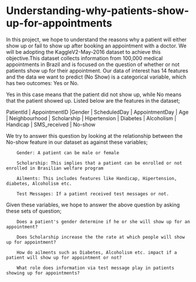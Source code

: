 # Understanding-why-patients-show-up-for-appointments
In this project, we hope to understand the reasons why a patient will either show up or fail to show up after booking an appointment with a doctor. We will be adopting the KaggleV2-May-2016 dataset to achieve this objective.This dataset collects information from 100,000 medical appointments in Brazil and is focused on the question of whether or not patients show up for their appointment. Our data of interest has 14 features and the data we want to predict (No Show) is a categorical variable, which has two outcomes: Yes or No. 

Yes in this case means that the patient did not show up, while No means that the patient showed up. Listed below are the features in the dataset;

PatientId | AppointmentID |Gender | ScheduledDay | AppointmentDay | Age | Neighbourhood | Scholarship | Hipertension | Diabetes | Alcoholism | Handicap | SMS_received | No-show

We try to answer this question by looking at the relationship between the No-show feature in our dataset as against these variables;

        Gender: A patient can be male or female

        Scholarship: This implies that a patient can be enrolled or not enrolled in Brasilian welfare program

        Ailments: This includes features like Handicap, Hipertension, diabetes, Alcoholism etc.

        Test Messages: If a patient received test messages or not.

Given these variables, we hope to answer the above question by asking these sets of question;

        Does a patient's gender determine if he or she will show up for an appointment?

        Does Scholarship increase the the rate at which people will show up for appointment?

        How do ailments such as Diabetes, Alcoholism etc. impact if a patient will show up for appointment or not? 

        What role does information via test message play in patients showing up for appointments?
